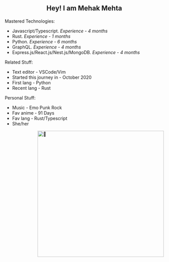 <div align = "center" ><h2>Hey! I am Mehak Mehta</h2><h4> </h4></div>

Mastered Technologies: 

- Javascript/Typescript. *Experience - 4 months*
- Rust. *Experience - 1 months*
- Python. *Experience - 6 months*
- GraphQL. *Experience - 4 months*
- Express.js/React.js/Nest.js/MongoDB. *Experience - 4 months*

Related Stuff:

- Text editor - VSCode/Vim
- Started this journey in - October 2020
- First lang - Python
- Recent lang - Rust

Personal Stuff:

- Music - Emo Punk Rock
- Fav anime - 91 Days
- Fav lang - Rust/Typescript
- She/her

<img align="right" width="400" alt="🦑" src="https://github.com/Mehak-Mehta/git/blob/main/metrics.personal.octa.svg">
